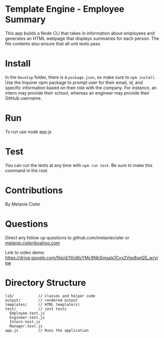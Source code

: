# Template Engine - Employee Summary

This app builds a Node CLI that takes in information about employees and generates an HTML webpage that displays summaries for each person. The file contents also ensure that all unit tests pass.

# Install 

In the `Develop` folder, there is a `package.json`, so make sure to `npm install`.  Use the Inquirer npm package to prompt user for  their email, id, and specific information based on their role with the company. For instance, an intern may provide their school, whereas an engineer may provide their GitHub username.

# Run

To run use node app.js

# Test 

You can run the tests at any time with `npm run test`. Be sure to make this command in the root.

# Contributions

By Melanie Cisler

# Questions

Direct any follow up questions to github.com/melaniecisler or melanie.cisler@yahoo.com

Link to video demo: https://drive.google.com/file/d/1Xn8IcYMc9NbSmsals1Cyx2Vgx8seQ5_w/view

# Directory Structure

```
lib/           // classes and helper code
output/        // rendered output
templates/     // HTML template(s)
test/          // jest tests
  Employee.test.js
  Engineer.test.js
  Intern.test.js
  Manager.test.js
app.js         // Runs the application
```

